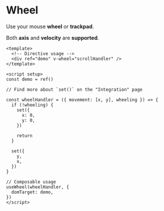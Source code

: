 # Wheel

Use your mouse **wheel** or **trackpad**.

Both **axis** and **velocity** are **supported**.

<WheelExample />

```vue
<template>
  <!-- Directive usage -->
  <div ref="demo" v-wheel="scrollHandler" />
</template>

<script setup>
const demo = ref()

// Find more about `set()` on the "Integration" page

const wheelHandler = ({ movement: [x, y], wheeling }) => {
  if (!wheeling) {
    set({
      x: 0,
      y: 0,
    })

    return
  }

  set({
    y,
    x,
  })
}

// Composable usage
useWheel(wheelHandler, {
  domTarget: demo,
})
</script>
```
